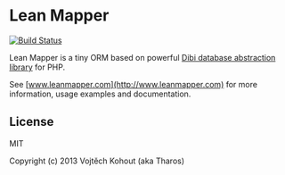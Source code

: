Lean Mapper
===========

[![Build Status](https://travis-ci.org/Tharos/LeanMapper.svg?branch=develop)](https://travis-ci.org/Tharos/LeanMapper)

Lean Mapper is a tiny ORM based on powerful [Dibi database abstraction library](http://dibiphp.com) for PHP.

See [www.leanmapper.com](http://www.leanmapper.com) for more information, usage examples and documentation.

License
-------

MIT

Copyright (c) 2013 Vojtěch Kohout (aka Tharos)

